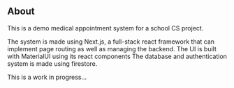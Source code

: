 ## About

This is a demo medical appointment system for a school CS project.

The system is made using Next.js, a full-stack react framework that can implement page routing as well as managing the backend.
The UI is built with MaterialUI using its react components
The database and authentication system is made using firestore.

This is a work in progress...
